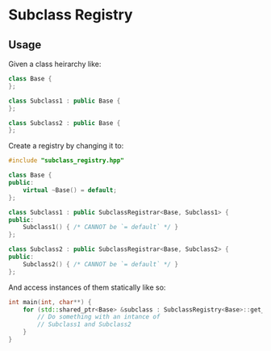 # Subclass Registry

## Usage

Given a class heirarchy like:

```cpp
class Base {
};

class Subclass1 : public Base {
};

class Subclass2 : public Base {
};
```

Create a registry by changing it to:

```cpp
#include "subclass_registry.hpp"

class Base {
public:
    virtual ~Base() = default;
};

class Subclass1 : public SubclassRegistrar<Base, Subclass1> {
public:
    Subclass1() { /* CANNOT be `= default` */ }
};

class Subclass2 : public SubclassRegistrar<Base, Subclass2> {
public:
    Subclass2() { /* CANNOT be `= default` */ }
};
```

And access instances of them statically like so:
```cpp
int main(int, char**) {
    for (std::shared_ptr<Base> &subclass : SubclassRegistry<Base>::get_objects()) {
        // Do something with an intance of
        // Subclass1 and Subclass2
    }
}
```